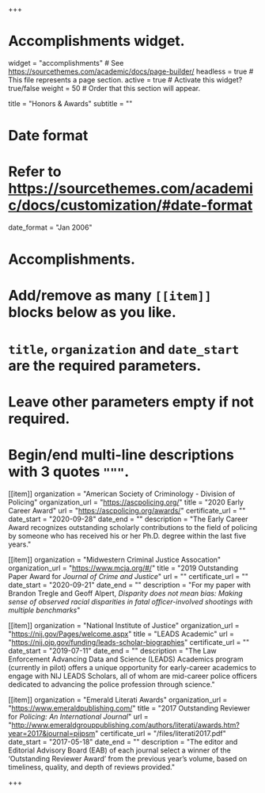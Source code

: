 +++
# Accomplishments widget.
widget = "accomplishments"  # See https://sourcethemes.com/academic/docs/page-builder/
headless = true  # This file represents a page section.
active = true  # Activate this widget? true/false
weight = 50  # Order that this section will appear.

title = "Honors & Awards"
subtitle = ""

# Date format
#   Refer to https://sourcethemes.com/academic/docs/customization/#date-format
date_format = "Jan 2006"

# Accomplishments.
#   Add/remove as many `[[item]]` blocks below as you like.
#   `title`, `organization` and `date_start` are the required parameters.
#   Leave other parameters empty if not required.
#   Begin/end multi-line descriptions with 3 quotes `"""`.

[[item]]
  organization = "American Society of Criminology - Division of Policing"
  organization_url = "https://ascpolicing.org/"
  title = "2020 Early Career Award"
  url = "https://ascpolicing.org/awards/"
  certificate_url = ""
  date_start = "2020-09-28"
  date_end = ""
  description = "The Early Career Award recognizes outstanding scholarly contributions to the field of policing by someone who has received his or her Ph.D. degree within the last five years."
  
[[item]]
  organization = "Midwestern Criminal Justice Assocation"
  organization_url = "https://www.mcja.org/#/"
  title = "2019 Outstanding Paper Award for *Journal of Crime and Justice*"
  url = ""
  certificate_url = ""
  date_start = "2020-09-21"
  date_end = ""
  description = "For my paper with Brandon Tregle and Geoff Alpert, *Disparity does not mean bias: Making sense of observed racial disparities in fatal officer-involved shootings with multiple benchmarks*"
  
[[item]]
  organization = "National Institute of Justice"
  organization_url = "https://nij.gov/Pages/welcome.aspx"
  title = "LEADS Academic"
  url = "https://nij.ojp.gov/funding/leads-scholar-biographies"
  certificate_url = ""
  date_start = "2019-07-11"
  date_end = ""
  description = "The Law Enforcement Advancing Data and Science (LEADS) Academics program (currently in pilot) offers a unique opportunity for early-career academics to engage with NIJ LEADS Scholars, all of whom are mid-career police officers dedicated to advancing the police profession through science."

[[item]]
  organization = "Emerald Literati Awards"
  organization_url = "https://www.emeraldpublishing.com/"
  title = "2017 Outstanding Reviewer for _Policing: An International Journal_"
  url = "http://www.emeraldgrouppublishing.com/authors/literati/awards.htm?year=2017&journal=pijpsm"
  certificate_url = "/files/literati2017.pdf"
  date_start = "2017-05-18"
  date_end = ""
  description = "The editor and Editorial Advisory Board (EAB) of each journal select a winner of the ‘Outstanding Reviewer Award’ from the previous year’s volume, based on timeliness, quality, and depth of reviews provided."

+++
